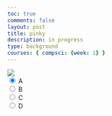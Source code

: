 ```yaml
---
toc: true
comments: false
layout: post
title: pinky
description: in progress
type: background
courses: { compsci: {week: 1} }
---
```

<!DOCTYPE html>
<html lang="en">
<head>
    <meta charset="UTF-8">
    <meta http-equiv="X-UA-Compatible" content="IE=edge">
    <meta name="viewport" content="width=device-width, initial-scale=1.0">
    <title>Pinky</title>
</head>
<body>
    <div>
        <canvas id="spriteContainer">
            <img id="pinky" src="{{site.baseurl}}/images/pinky.png">
        </canvas>
        <div id="controls">
            <input type="radio" name="animation" id="A" checked>
            <label for="A">A</label><br>
            <input type="radio" name="animation" id="B">
            <label for="B">B</label><br>
            <input type="radio" name="animation" id="C">
            <label for="C">C</label><br>
            <input type="radio" name="animation" id="D">
            <label for="D">D</label><br>
        </div>
    </div>
    <script src="{{site.baseurl}}/assets/BoxGame/js/2023-10-13-Pinky.js"></script>
</body>
<script>
    window.addEventListener('load', function () {
        const canvas = document.getElementById('spriteContainer');
        const ctx = canvas.getContext('2d');
        const SPRITE_WIDTH = 70;
        const SPRITE_HEIGHT = 70;
        const SCALE_FACTOR = 2;
        const DESIRED_FRAME_RATE = 15;
        const FRAME_INTERVAL = 1000 / DESIRED_FRAME_RATE;
        const animationData = {
            A: { frameLimit: 3, width: 71, height: 72 },
            B: { frameLimit: 8, width: 79.5, height: 72 },
            C: { frameLimit: 5, width: 76, height: 73 },
            D: { frameLimit: 3, width: 76, height: 72 }
        };
        canvas.width = 1000;
        canvas.height = SPRITE_HEIGHT * SCALE_FACTOR;
        class Pinky {
            constructor() {
                this.image = document.getElementById("pinky");
                this.spriteWidth = SPRITE_WIDTH;
                this.spriteHeight = SPRITE_HEIGHT;
                this.width = this.spriteWidth;
                this.height = this.spriteHeight;
                this.x = 0;
                this.y = 0;
                this.scale = SCALE_FACTOR;
                this.minFrame = 0;
                this.frameY = 0;
                this.frameX = 0;
                this.maxFrame = 0;
                this.speed = -10;
                this.animationCounter = 0;
                this.animationLimit = 2;
            }
            setFrameLimit(limit) {
                this.maxFrame = limit;
            }
            setPosition(x, y) {
                this.x = x;
                this.y = y;
            }
            setSize(width, height) {
                this.spriteWidth = width;
                this.spriteHeight = height;
            }
            draw(context) {
                context.drawImage(
                    this.image,
                    this.frameX * this.spriteWidth,
                    this.frameY * this.spriteHeight,
                    this.spriteWidth,
                    this.spriteHeight,
                    this.x,
                    this.y,
                    this.width * this.scale,
                    this.height * this.scale
                );
            }
            update() {
                if (this.frameX < this.maxFrame) {
                    this.frameX++;
                } else {
                    this.frameX = 0;
                    this.animationCounter++;
                    if (this.animationCounter >= this.animationLimit) {
                        this.animationCounter = 0;
                        // Switch to the next animation
                        const nextAnimation = this.getNextAnimation();
                        const animationInfo = animationData[nextAnimation];
                        if (animationInfo) {
                            this.setFrameLimit(animationInfo.frameLimit);
                            this.setSize(animationInfo.width, animationInfo.height);
                        }
                        switch (nextAnimation) {
                            case 'A':
                                this.frameY = 0;
                                break;
                            case 'B':
                                this.frameY = 1;
                                break;
                            case 'C':
                                this.frameY = 2;
                                break;
                            case 'D':
                                this.frameY = 3;
                                break;
                        }
                    }
                }
                this.x += this.speed;
                if (this.x + this.spriteWidth * this.scale < 0) {
                    this.x = canvas.width;
                }
            }
            getNextAnimation() {
                const animations = ['A', 'B', 'C', 'D'];
                const currentIndex = animations.indexOf(this.getCurrentAnimation());
                const nextIndex = (currentIndex + 1) % animations.length;
                return animations[nextIndex];
            }
            getCurrentAnimation() {
                switch (this.frameY) {
                    case 0: return 'A';
                    case 1: return 'B';
                    case 2: return 'C';
                    case 3: return 'D';
                    default: return 'A';
                }
            }
        }
        const pinky = new Pinky();
        const controls = document.getElementById('controls');
        let lastTimestamp = 0;
        function animate(timestamp) {
            const deltaTime = timestamp - lastTimestamp;
            if (deltaTime >= FRAME_INTERVAL) {
                ctx.clearRect(0, 0, canvas.width, canvas.height);
                pinky.draw(ctx);
                pinky.update();
                lastTimestamp = timestamp;
            }
            requestAnimationFrame(animate);
        }
        animate();
        // Controls event listener
        controls.addEventListener('click', function (event) {
            if (event.target.tagName === 'INPUT') {
                const selectedAnimation = event.target.id;
                const animationInfo = animationData[selectedAnimation];
                if (animationInfo) {
                    pinky.setFrameLimit(animationInfo.frameLimit);
                    pinky.setSize(animationInfo.width, animationInfo.height);
                }
                switch (selectedAnimation) {
                    case 'A':
                        pinky.frameY = 0;
                        break;
                    case 'B':
                        pinky.frameY = 1;
                        break;
                    case 'C':
                        pinky.frameY = 2;
                        break;
                    case 'D':
                        pinky.frameY = 3;
                        break;
                }
            }
        });
    });
</script>
</html>
